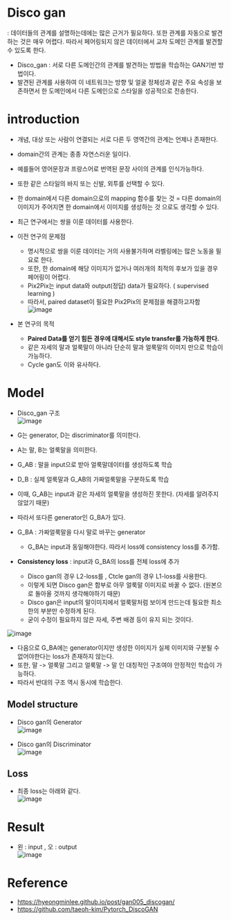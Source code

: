 # Disco gan
: 데이터들의 관계를 설명하는데에는 많은 근거가 필요하다. 또한 관계를 자동으로 발견하는 것은 매우 어렵다. 따라서 페어링되지 않은 데이터에서 교차 도메인 관계를 발견할 수 있도록 한다.

- Disco_gan : 서로 다른 도메인간의 관계를 발견하는 방법을 학습하는 GAN기반 방법이다.
- 발견된 관계를 사용하여 이 네트워크는 방향 및 얼굴 정체성과 같은 주요 속성을 보존하면서 한 도메인에서 다른 도메인으로 스타일을 성공적으로 전송한다.

# introduction
- 개념, 대상 또는 사람이 연결되는 서로 다른 두 영역간의 관계는 언제나 존재한다.
- domain간의 관계는 종종 자연스러운 일이다.
- 예를들어 영어문장과 프랑스어로 번역된 문장 사이의 관계를 인식가능하다.
- 또한 같은 스타일의 바지 또는 신발, 외투를 선택할 수 있다.
- 한 domain에서 다른 domain으로의 mapping 함수를 찾는 것 = 다른 domain의 이미지가 주어지면 한 domain에서 이미지를 생성하는 것 으로도 생각할 수 있다.
- 최근 연구에서는 쌍을 이룬 데이터를 사용한다. 

- 이전 연구의 문제점
  - 명시적으로 쌍을 이룬 데이터는 거의 사용불가하며 라벨링에는 많은 노동을 필요로 한다.
  - 또한, 한 domain에 해당 이미지가 없거나 여러개의 최적의 후보가 있을 경우 페어링이 어렵다.
  - Pix2Pix는 input data와 output(정답) data가 필요하다. ( supervised learning )
  - 따라서, paired dataset이 필요한 Pix2Pix의 문제점을 해결하고자함\
  ![image](https://user-images.githubusercontent.com/70633080/110598197-d316ec00-81c4-11eb-9c39-f0e7860f0e2a.png)

 - 본 연구의 목적
    - **Paired Data를 얻기 힘든 경우에 대해서도 style transfer를 가능하게 한다.**
    - 같은 자세의 말과 얼룩말이 아니라 단순히 말과 얼룩말의 이미지 만으로 학습이 가능하다.
    - Cycle gan도 이와 유사하다.

# Model
- Disco_gan 구조\
![image](https://user-images.githubusercontent.com/70633080/110601936-cf856400-81c8-11eb-8b4e-2531827faefc.png)

- G는 generator, D는 discriminator를 의미한다.
- A는 말, B는 얼룩말을 의미한다.
- G_AB : 말을 input으로 받아 얼룩말데이터를 생성하도록 학습
- D_B : 실제 얼룩말과 G_AB의 가짜얼룩말을 구분하도록 학습
- 이때, G_AB는 input과 같은 자세의 얼룩말을 생성하진 못한다. (자세를 알려주지 않았기 때문)
- 따라서 또다른 generator인 G_BA가 있다.
- G_BA : 가짜얼룩말을 다시 말로 바꾸는 generator 
  - G_BA는 input과 동일해야한다. 따라서 loss에 consistency loss를 추가함.
  
- **Consistency loss** : input과 G_BA의 loss를 전체 loss에 추가
  - Disco gan의 경우 L2-loss를 , Ctcle gan의 경우 L1-loss를 사용한다.
  - 이렇게 되면 Disco gan은 함부로 아무 얼룩말 이미지로 바꿀 수 없다. (원본으로 돌아올 것까지 생각해야하기 때문)
  - Disco gan은 input의 말이미지에서 얼룩말처럼 보이게 만드는데 필요한 최소한의 부분만 수정하게 된다.
  - 굳이 수정이 필요하지 않은 자세, 주변 배경 등이 유지 되는 것이다.

![image](https://user-images.githubusercontent.com/70633080/110601565-6f8ebd80-81c8-11eb-91e9-fd33070e562d.png)
- 다음으로 G_BA에는 generator이지만 생성한 이미지가 실제 이미지와 구분될 수 없어야한다는 loss가 존재하지 않는다.
- 또한, 말 -> 얼룩말 그리고 얼룩말 -> 말 인 대칭적인 구조여야 안정적인 학습이 가능하다.
- 따라서 반대의 구조 역시 동시에 학습한다.

## Model structure
- Disco gan의 Generator\
![image](https://user-images.githubusercontent.com/70633080/110602431-5afef500-81c9-11eb-9dcf-67921bc66f6b.png)

- Disco gan의 Discriminator\
![image](https://user-images.githubusercontent.com/70633080/110602502-6ce09800-81c9-11eb-94d8-22285ea98be3.png)

## Loss
- 최종 loss는 아래와 같다.\
![image](https://user-images.githubusercontent.com/70633080/110602302-360a8200-81c9-11eb-8fb2-fe8a9f9dbfe1.png)

# Result
- 왼 : input , 오 : output\
![image](https://user-images.githubusercontent.com/70633080/110602648-8e418400-81c9-11eb-81f5-3e6f2c42b47e.png)


# Reference
- <https://hyeongminlee.github.io/post/gan005_discogan/>
- <https://github.com/taeoh-kim/Pytorch_DiscoGAN>
